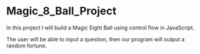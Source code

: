 # Magic_8_Ball_Project
In this project I will build a Magic Eight Ball using control flow in JavaScript.

The user will be able to input a question, then our program will output a random fortune.
